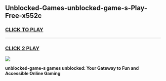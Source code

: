 
## Unblocked-Games-unblocked-game-s-Play-Free-x552c
<h3>
<a href="https://premium76.site?title=unblocked-game-s&ref=10A">CLICK TO PLAY</a></h3>
<hr>

<h3>
<a href="https://premium76.site?title=unblocked-game-s&ref=10A">CLICK 2 PLAY</a>
  
</h3>

<a href="https://premium76.site?title=unblocked-game-s&ref=10A"><img src="https://clearcache.store/games.png"></a>


**unblocked-game-s games unblocked: Your Gateway to Fun and Accessible Online Gaming**
